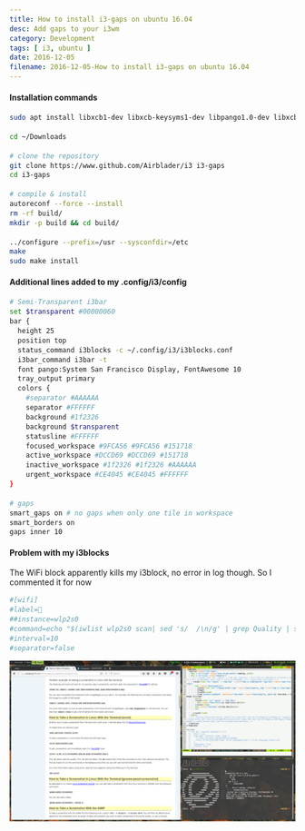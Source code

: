 ```yaml
---
title: How to install i3-gaps on ubuntu 16.04
desc: Add gaps to your i3wm
category: Development
tags: [ i3, ubuntu ]
date: 2016-12-05
filename: 2016-12-05-How to install i3-gaps on ubuntu 16.04
---
```


#### Installation commands

```sh
sudo apt install libxcb1-dev libxcb-keysyms1-dev libpango1.0-dev libxcb-util0-dev libxcb-icccm4-dev libyajl-dev libstartup-notification0-dev libxcb-randr0-dev libev-dev libxcb-cursor-dev libxcb-xinerama0-dev libxcb-xkb-dev libxkbcommon-dev libxkbcommon-x11-dev autoconf

cd ~/Downloads

# clone the repository
git clone https://www.github.com/Airblader/i3 i3-gaps
cd i3-gaps

# compile & install
autoreconf --force --install
rm -rf build/
mkdir -p build && cd build/

../configure --prefix=/usr --sysconfdir=/etc
make
sudo make install
```

#### Additional lines added to my .config/i3/config

```sh
# Semi-Transparent i3bar
set $transparent #00000060
bar {
  height 25
  position top
  status_command i3blocks -c ~/.config/i3/i3blocks.conf
  i3bar_command i3bar -t
  font pango:System San Francisco Display, FontAwesome 10
  tray_output primary
  colors {
    #separator #AAAAAA
    separator #FFFFFF
    background #1f2326
    background $transparent
    statusline #FFFFFF
    focused_workspace #9FCA56 #9FCA56 #151718
    active_workspace #DCCD69 #DCCD69 #151718
    inactive_workspace #1f2326 #1f2326 #AAAAAA
    urgent_workspace #CE4045 #CE4045 #FFFFFF
}

# gaps
smart_gaps on # no gaps when only one tile in workspace
smart_borders on
gaps inner 10
```

#### Problem with my i3blocks

The WiFi block apparently kills my i3block, no error in log though. So I commented it for now

```sh
#[wifi]
#label=
##instance=wlp2s0
#command=echo "$(iwlist wlp2s0 scan| sed 's/  /\n/g' | grep Quality | sed 's/Link Quality://' | sed 's/Quality=//' | sed 's/ //g')"
#interval=10
#separator=false
```

![Screenshot](https://github.com/IniZio/Thoughts/blob/master/posts/Screen.png)